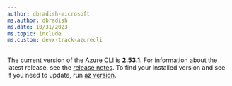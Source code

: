 ```yaml
---
author: dbradish-microsoft
ms.author: dbradish
ms.date: 10/31/2023
ms.topic: include
ms.custom: devx-track-azurecli
---
```


The current version of the Azure CLI is __2.53.1__. For information about the latest release, see the [release notes](../release-notes-azure-cli.md). To find your installed version and see if you need to update, run [az version](/cli/azure/reference-index#az_version).
